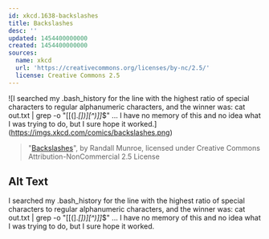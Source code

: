 ```yaml
---
id: xkcd.1638-backslashes
title: Backslashes
desc: ''
updated: 1454400000000
created: 1454400000000
sources:
  name: xkcd
  url: 'https://creativecommons.org/licenses/by-nc/2.5/'
  license: Creative Commons 2.5
---
```

![I searched my .bash_history for the line with the highest ratio of special characters to regular alphanumeric characters, and the winner was: cat out.txt | grep -o "\[[(\].*[])][^)]]*$" ... I have no memory of this and no idea what I was trying to do, but I sure hope it worked.](https://imgs.xkcd.com/comics/backslashes.png)
> "[Backslashes](https://xkcd.com/1638/)", by Randall Munroe, licensed under Creative Commons Attribution-NonCommercial 2.5 License

## Alt Text
I searched my .bash_history for the line with the highest ratio of special characters to regular alphanumeric characters, and the winner was: cat out.txt | grep -o "\[[(\].*[])][^)]]*$" ... I have no memory of this and no idea what I was trying to do, but I sure hope it worked.
